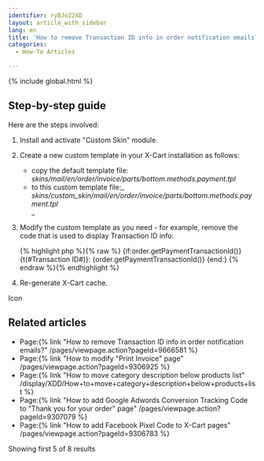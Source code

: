 ```yaml
---
identifier: ryBJoZ2XD
layout: article_with_sidebar
lang: en
title: 'How to remove Transaction ID info in order notification emails?'
categories:
  - How-To Articles

---
```


{% include global.html %}

## Step-by-step guide

Here are the steps involved:

1.  Install and activate "Custom Skin" module.  

2.  Create a new custom template in your X-Cart installation as follows:  

    - copy the default template file:  
    _skins/mail/en/order/invoice/parts/bottom.methods.payment.tpl_  
    - to this custom template file:_  
    _skins/custom_skin/mail/en/order/invoice/parts/bottom.methods.payment.tpl_  
    _
3.  Modify the custom template as you need - for example, remove the code that is used to display Transaction ID info:

    {% highlight php %}{% raw %}
      {if:order.getPaymentTransactionId()}
        {t(#Transaction ID#)}: {order.getPaymentTransactionId()}
      {end:}
    {% endraw %}{% endhighlight %}
4.  Re-generate X-Cart cache.

Icon

## Related articles

*   Page:{% link "How to remove Transaction ID info in order notification emails?" /pages/viewpage.action?pageId=9666581 %}
*   Page:{% link "How to modify "Print Invoice" page" /pages/viewpage.action?pageId=9306925 %}
*   Page:{% link "How to move category description below products list" /display/XDD/How+to+move+category+description+below+products+list %}
*   Page:{% link "How to add Google Adwords Conversion Tracking Code to "Thank you for your order" page" /pages/viewpage.action?pageId=9307079 %}
*   Page:{% link "How to add Facebook Pixel Сode to X-Cart pages" /pages/viewpage.action?pageId=9306783 %}

Showing first 5 of 8 results